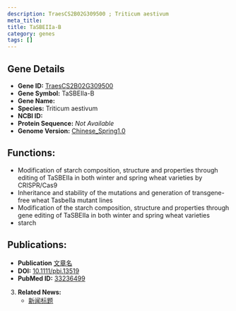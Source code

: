 ```yaml
---
description: TraesCS2B02G309500 ; Triticum aestivum
meta_title:
title: TaSBEIIa-B
category: genes
tags: []
---
```


## Gene Details
- **Gene ID:**	[TraesCS2B02G309500](https://www.maizegdb.org/gene_center/gene/TraesCS2B02G309500)
- **Gene Symbol:** TaSBEIIa-B
- **Gene Name:** 
- **Species:** Triticum aestivum
- **NCBI ID:** [  ]()
- **Protein Sequence:** *Not Available*
- **Genome Version:** [Chinese_Spring1.0](https://www.maizegdb.org/genome/assembly/Zm-B73-REFERENCE-NAM-5.0)

## Functions:
   - Modification of starch composition, structure and properties through editing of TaSBEIIa in both winter and spring wheat varieties by CRISPR/Cas9
   - Inheritance and stability of the mutations and generation of transgene-free wheat TasbeIIa mutant lines
   - Modification of the starch composition, structure and properties through gene editing of TaSBEIIa in both winter and spring wheat varieties
   - starch

## Publications:
   - **Publication** [文章名](https://onlinelibrary.wiley.com/doi/10.1111/pbi.13519)
   - **DOI:** [10.1111/pbi.13519](https://onlinelibrary.wiley.com/doi/10.1111/pbi.13519)
   - **PubMed ID:** [33236499](https://pubmed.ncbi.nlm.nih.gov/33236499/)

3. **Related News:**
   - [新闻标题]()
